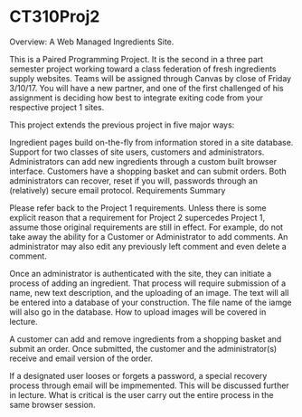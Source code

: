 # CT310Proj2
Overview: A Web Managed Ingredients Site.

This is a Paired Programming Project. It is the second in a three part semester project working toward a class federation of fresh ingredients supply websites. Teams will be assigned through Canvas by close of Friday 3/10/17. You will have a new partner, and one of the first challenged of his assignment is deciding how best to integrate exiting code from your respective project 1 sites.

This project extends the previous project in five major ways:

Ingredient pages build on-the-fly from information stored in a site database.
Support for two classes of site users, customers and administrators.
Administrators can add new ingredients through a custom built browser interface.
Customers have a shopping basket and can submit orders.
Both administrators can recover, reset if you will, passwords through an (relatively) secure email protocol.
Requirements Summary

Please refer back to the Project 1 requirements. Unless there is some explicit reason that a requirement for Project 2 supercedes Project 1, assume those original requirements are still in effect. For example, do not take away the ability for a Customer or Administrator to add comments. An administrator may also edit any previously left comment and even delete a comment.

Once an administrator is authenticated with the site, they can initiate a process of adding an ingredient. That process will require submission of a name, new text description, and the uploading of an image. The text will all be entered into a database of your construction. The file name of the iamge will also go in the database. How to upload images will be covered in lecture.

A customer can add and remove ingredients from a shopping basket and submit an order. Once submitted, the customer and the administrator(s) receive and email version of the order.

If a designated user looses or forgets a password, a special recovery process through email will be impmemented. This will be discussed further in lecture. What is critical is the user carry out the entire process in the same browser session.
